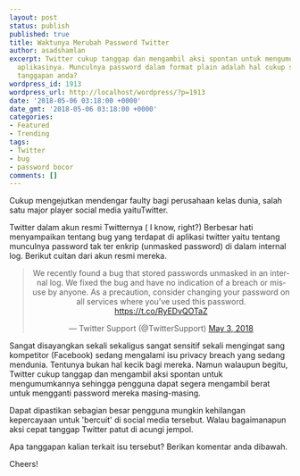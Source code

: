 ```yaml
---
layout: post
status: publish
published: true
title: Waktunya Merubah Password Twitter
author: asadshamlan
excerpt: Twitter cukup tanggap dan mengambil aksi spontan untuk mengumumkan bug dalam
  aplikasinya. Munculnya password dalam format plain adalah hal cukup serius. Bagaimana
  tanggapan anda?
wordpress_id: 1913
wordpress_url: http://localhost/wordpress/?p=1913
date: '2018-05-06 03:18:00 +0000'
date_gmt: '2018-05-06 03:18:00 +0000'
categories:
- Featured
- Trending
tags:
- Twitter
- bug
- password bocor
comments: []
---
```

<p>Cukup mengejutkan mendengar faulty bagi perusahaan kelas dunia, salah satu major player social media yaituTwitter.</p>
<p>Twitter dalam akun resmi Twitternya ( I know, right?) Berbesar hati menyampaikan tentang bug yang terdapat di aplikasi twitter yaitu tentang munculnya password tak ter enkrip (unmasked password) di dalam internal log. Berikut cuitan dari akun resmi mereka.</p>
<blockquote class="twitter-tweet" data-lang="en">
<p dir="ltr" lang="en" style="text-align: center;">We recently found a bug that stored passwords unmasked in an internal log. We fixed the bug and have no indication of a breach or misuse by anyone. As a precaution, consider changing your password on all services where you’ve used this password. <a href="https://t.co/RyEDvQOTaZ">https://t.co/RyEDvQOTaZ</a></p>
<p style="text-align: center;">— Twitter Support (@TwitterSupport) <a href="https://twitter.com/TwitterSupport/status/992132808192634881?ref_src=twsrc%5Etfw">May 3, 2018</a></p>
</blockquote>
<p><script async src="https://platform.twitter.com/widgets.js" charset="utf-8"></script></p>
<p>Sangat disayangkan sekali sekaligus sangat sensitif sekali mengingat sang kompetitor (Facebook) sedang mengalami isu privacy breach yang sedang mendunia. Tentunya bukan hal kecik bagi mereka. Namun walaupun begitu, Twitter cukup tanggap dan mengambil aksi spontan untuk mengumumkannya sehingga pengguna dapat segera mengambil berat untuk mengganti password mereka masing-masing.</p>
<p>Dapat dipastikan sebagian besar pengguna mungkin kehilangan kepercayaan untuk 'bercuit' di social media tersebut. Walau bagaimanapun aksi cepat tanggap Twitter patut di acungi jempol.</p>
<p>Apa tanggapan kalian terkait isu tersebut? Berikan komentar anda dibawah.</p>
<p>Cheers!</p>
